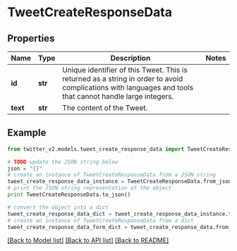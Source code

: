 # TweetCreateResponseData


## Properties
Name | Type | Description | Notes
------------ | ------------- | ------------- | -------------
**id** | **str** | Unique identifier of this Tweet. This is returned as a string in order to avoid complications with languages and tools that cannot handle large integers. | 
**text** | **str** | The content of the Tweet. | 

## Example

```python
from twitter_v2.models.tweet_create_response_data import TweetCreateResponseData

# TODO update the JSON string below
json = "{}"
# create an instance of TweetCreateResponseData from a JSON string
tweet_create_response_data_instance = TweetCreateResponseData.from_json(json)
# print the JSON string representation of the object
print TweetCreateResponseData.to_json()

# convert the object into a dict
tweet_create_response_data_dict = tweet_create_response_data_instance.to_dict()
# create an instance of TweetCreateResponseData from a dict
tweet_create_response_data_form_dict = tweet_create_response_data.from_dict(tweet_create_response_data_dict)
```
[[Back to Model list]](../README.md#documentation-for-models) [[Back to API list]](../README.md#documentation-for-api-endpoints) [[Back to README]](../README.md)


